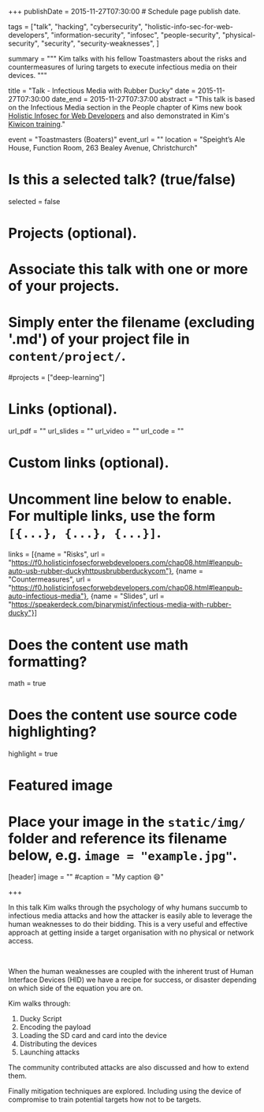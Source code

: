 +++
publishDate = 2015-11-27T07:30:00  # Schedule page publish date.

tags = ["talk", "hacking", "cybersecurity", "holistic-info-sec-for-web-developers", "information-security", "infosec", "people-security", "physical-security", "security", "security-weaknesses", ]

summary = """
Kim talks with his fellow Toastmasters about the risks and countermeasures of luring targets to execute infectious media on their devices.
"""

title = "Talk - Infectious Media with Rubber Ducky"
date = 2015-11-27T07:30:00
date_end = 2015-11-27T07:37:00
abstract = "This talk is based on the Infectious Media section in the People chapter of Kims new book [Holistic Infosec for Web Developers](https://f0.holisticinfosecforwebdevelopers.com/) and also demonstrated in Kim's [Kiwicon training](../kiwicon-2015-workshop-holistic-info-sec-for-web-developers)."

event = "Toastmasters (Boaters)"
event_url = ""
location = "Speight’s Ale House, Function Room, 263 Bealey Avenue, Christchurch"

# Is this a selected talk? (true/false)
selected = false

# Projects (optional).
#   Associate this talk with one or more of your projects.
#   Simply enter the filename (excluding '.md') of your project file in `content/project/`.
#projects = ["deep-learning"]

# Links (optional).
url_pdf = ""
url_slides = ""
url_video = ""
url_code = ""

# Custom links (optional).
#   Uncomment line below to enable. For multiple links, use the form `[{...}, {...}, {...}]`.
links = [{name = "Risks", url = "https://f0.holisticinfosecforwebdevelopers.com/chap08.html#leanpub-auto-usb-rubber-duckyhttpusbrubberduckycom"}, {name = "Countermeasures", url = "https://f0.holisticinfosecforwebdevelopers.com/chap08.html#leanpub-auto-infectious-media"}, {name = "Slides", url = "https://speakerdeck.com/binarymist/infectious-media-with-rubber-ducky"}]


# Does the content use math formatting?
math = true

# Does the content use source code highlighting?
highlight = true

# Featured image
# Place your image in the `static/img/` folder and reference its filename below, e.g. `image = "example.jpg"`.
[header]
image = ""
#caption = "My caption :smile:"

+++

In this talk Kim walks through the psychology of why humans succumb to infectious media attacks and how the attacker is easily able to leverage the human weaknesses to do their bidding. This is a very useful and effective approach at getting inside a target organisation with no physical or network access.

<script async class="speakerdeck-embed" data-id="5db7a57971e34ec4a6fda48182a1bda1" data-ratio="1.33333333333333" src="//speakerdeck.com/assets/embed.js"></script>
<br>

When the human weaknesses are coupled with the inherent trust of Human Interface Devices (HID) we have a recipe for success, or disaster depending on which side of the equation you are on.

Kim walks through:

1. Ducky Script
2. Encoding the payload
3. Loading the SD card and card into the device
4. Distributing the devices
5. Launching attacks

The community contributed attacks are also discussed and how to extend them.

Finally mitigation techniques are explored. Including using the device of compromise to train potential targets how not to be targets.



